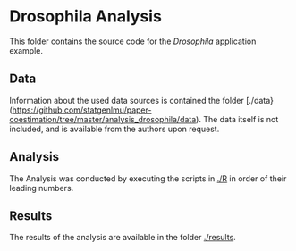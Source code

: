 Drosophila Analysis
===================

This folder contains the source code for the *Drosophila* application example. 

## Data
Information about the used data sources is contained the folder 
[./data}(https://github.com/statgenlmu/paper-coestimation/tree/master/analysis_drosophila/data). 
The data itself is not included, and is available from the authors upon request.

## Analysis
The Analysis was conducted by executing the scripts in 
[./R](https://github.com/statgenlmu/paper-coestimation/tree/master/analysis_drosophila/R)
in order of their leading numbers.

## Results
The results of the analysis are available in the folder 
[./results](https://github.com/statgenlmu/paper-coestimation/tree/master/analysis_drosophila/results).

